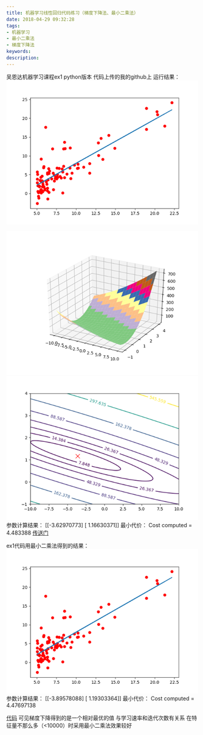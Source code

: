 ```yaml
---
title: 机器学习线性回归代码练习（梯度下降法、最小二乘法）
date: 2018-04-29 09:32:28
tags:
- 机器学习
- 最小二乘法
- 梯度下降法
keywords:
description:
---
```

吴恩达机器学习课程ex1 python版本 代码上传的我的github上
运行结果：
![](2018-4-29-two/Figure_1.png) 
<!-- more -->
![](2018-4-29-two/Figure_2.png) 
![](2018-4-29-two/Figure_3.png)
参数计算结果：
[[-3.62970773]
 [ 1.16630371]] 
最小代价：
Cost computed = 4.483388
[传送门](https://github.com/serenityd/Coursera-ML-Code/blob/master/ex1/ex1.py)

ex1代码用最小二乘法得到的结果：
![](2018-4-29-two/Figure_4.png)
参数计算结果：
[[-3.89578088]
 [ 1.19303364]]
最小代价：
Cost computed = 4.47697138

[代码](https://github.com/serenityd/Coursera-ML-Code/blob/master/ex1/linear_regression_used_ls.py)
可见梯度下降得到的是一个相对最优的值 与学习速率和迭代次数有关系 在特征量不那么多（<10000）时采用最小二乘法效果较好